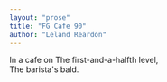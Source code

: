 ```yaml
---
layout: "prose"
title: "FG Cafe 90"
author: "Leland Reardon"
---
```

In a cafe on
The first-and-a-halfth level,  
The barista's bald.
